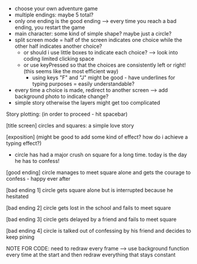 - choose your own adventure game
- multiple endings: maybe 5 total? 
- only one ending is the good ending --> every time you reach a bad ending, you restart the game
- main character: some kind of simple shape? maybe just a circle?
- split screen mode = half of the screen indicates one choice while the other half indicates another choice?
  - or should i use little boxes to indicate each choice? --> look into coding limited clicking space
  - or use keyPressed so that the choices are consistently left or right! (this seems like the most efficient way)  
     - using keys "F" and "J" might be good - have underlines for typing purposes = easily understandable?
- every time a choice is made, redirect to another screen --> add background photo to indicate change?
- simple story otherwise the layers might get too complicated


Story plotting: (in order to proceed - hit spacebar)

[title screen] circles and squares: a simple love story

[exposition] (might be good to add some kind of effect? how do i achieve a typing effect?)
- circle has had a major crush on square for a long time. today is the day he has to confess!

[good ending] circle manages to meet square alone and gets the courage to confess - happy ever after

[bad ending 1] circle gets square alone but is interrupted because he hesitated

[bad ending 2] circle gets lost in the school and fails to meet square

[bad ending 3] circle gets delayed by a friend and fails to meet square

[bad ending 4] circle is talked out of confessing by his friend and decides to keep pining


NOTE FOR CODE: need to redraw every frame --> use background function every time at the start and then redraw everything that stays constant
